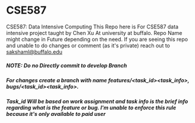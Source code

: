 # CSE587
CSE587: Data Intensive Computing
This Repo here is For CSE587 data intensive project taught by Chen Xu At university at buffalo.
Repo Name might change in Future depending on the need. 
If you are seeing this repo and unable to do changes or comment (as it's private) reach out to sakshaml@buffalo.edu

##### NOTE: Do no Directly commit to develop Branch
##### For changes create a branch with name features/<task_id>_<task_info>, bugs/<task_id>_<task_info>. 
##### Task_id Will be based on work assignment and task info is the brief info regarding what is the feature or bug. I'm unable to enforce this rule because it's only available to paid user
